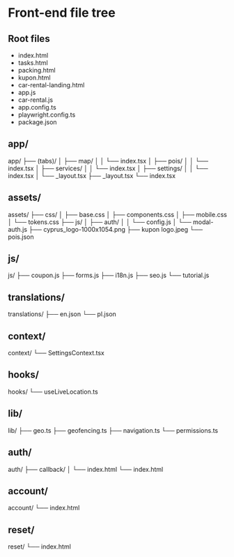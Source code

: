# Front-end file tree

## Root files

- index.html
- tasks.html
- packing.html
- kupon.html
- car-rental-landing.html
- app.js
- car-rental.js
- app.config.ts
- playwright.config.ts
- package.json


## app/

app/
├── (tabs)/
│   ├── map/
│   │   └── index.tsx
│   ├── pois/
│   │   └── index.tsx
│   ├── services/
│   │   └── index.tsx
│   ├── settings/
│   │   └── index.tsx
│   └── _layout.tsx
├── _layout.tsx
└── index.tsx


## assets/

assets/
├── css/
│   ├── base.css
│   ├── components.css
│   ├── mobile.css
│   └── tokens.css
├── js/
│   ├── auth/
│   │   └── config.js
│   └── modal-auth.js
├── cyprus_logo-1000x1054.png
├── kupon logo.jpeg
└── pois.json


## js/

js/
├── coupon.js
├── forms.js
├── i18n.js
├── seo.js
└── tutorial.js


## translations/

translations/
├── en.json
└── pl.json


## context/

context/
└── SettingsContext.tsx


## hooks/

hooks/
└── useLiveLocation.ts


## lib/

lib/
├── geo.ts
├── geofencing.ts
├── navigation.ts
└── permissions.ts


## auth/

auth/
├── callback/
│   └── index.html
└── index.html


## account/

account/
└── index.html


## reset/

reset/
└── index.html

